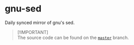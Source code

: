 # gnu-sed
Daily synced mirror of gnu's sed.

> [!IMPORTANT]\
> The source code can be found on the [`master`](https://github.com/reposyncer/gnu-sed/tree/master) branch.
